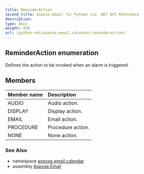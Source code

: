 ```yaml
---
title: ReminderAction
second_title: Aspose.Email for Python via .NET API Reference
description: 
type: docs
weight: 420
url: /python-net/aspose.email.calendar/reminderaction/
---
```


## ReminderAction enumeration

Defines the action to be invoked when an alarm is triggered.

## Members
| Member name | Description |
| :- | :- |
|AUDIO|Audio action.|
|DISPLAY|Display action.|
|EMAIL|Email action.|
|PROCEDURE|Procedure action.|
|NONE|None action.|

### See Also

* namespace [aspose.email.calendar](/email/python-net/aspose.email.calendar/)
* assembly [Aspose.Email](/email/python-net/)

